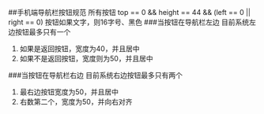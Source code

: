 ##手机端导航栏按钮规范
	所有按钮 top == 0 && height == 44 && (left == 0 || right == 0)
	按钮如果文字，则16字号、黑色
###当按钮在导航栏左边
	目前系统左边按钮最多只有一个
1. 如果是返回按钮，宽度为40，并且居中	
2. 如果不是返回按钮，宽度则为50，并且居中	

###当按钮在导航栏右边
	目前系统右边按钮最多只有两个
1. 最右边按钮宽度为50，并且居中
2. 右数第二个，宽度为50，并向右对齐	
	
